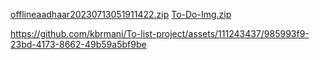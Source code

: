 


[offlineaadhaar20230713051911422.zip](https://github.com/kbrmani/To-list-project/files/12037958/offlineaadhaar20230713051911422.zip)
[To-Do-Img.zip](https://github.com/kbrmani/To-list-project/files/12037957/To-Do-Img.zip)


https://github.com/kbrmani/To-list-project/assets/111243437/985993f9-23bd-4173-8662-49b59a5bf9be


